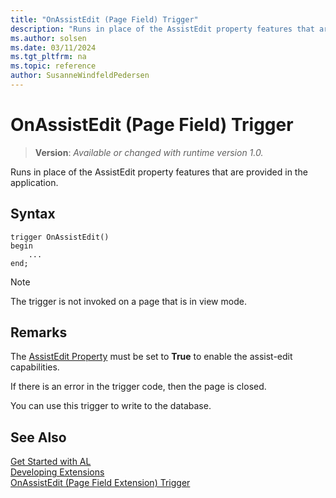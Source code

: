 ```yaml
---
title: "OnAssistEdit (Page Field) Trigger"
description: "Runs in place of the AssistEdit property features that are provided in the application."
ms.author: solsen
ms.date: 03/11/2024
ms.tgt_pltfrm: na
ms.topic: reference
author: SusanneWindfeldPedersen
---
```

[//]: # (START>DO_NOT_EDIT)
[//]: # (IMPORTANT:Do not edit any of the content between here and the END>DO_NOT_EDIT.)
[//]: # (Any modifications should be made in the .xml files in the ModernDev repo.)

# OnAssistEdit (Page Field) Trigger
> **Version**: _Available or changed with runtime version 1.0._

Runs in place of the AssistEdit property features that are provided in the application.


## Syntax
```AL
trigger OnAssistEdit()
begin
    ...
end;
```



[//]: # (IMPORTANT: END>DO_NOT_EDIT)

> [!NOTE]  
> The trigger is not invoked on a page that is in view mode<!--NAV in the [!INCLUDE[nav_web](../includes/nav_web_md.md)]-->.  

## Remarks

The [AssistEdit Property](../../properties/devenv-assistedit-property.md) must be set to **True** to enable the assist-edit capabilities.

If there is an error in the trigger code, then the page is closed.  

You can use this trigger to write to the database.  

## See Also  
[Get Started with AL](../../devenv-get-started.md)  
[Developing Extensions](../../devenv-dev-overview.md)  
[OnAssistEdit (Page Field Extension) Trigger](../pagefieldextension/devenv-onassistedit-pagefieldextension-trigger.md)

